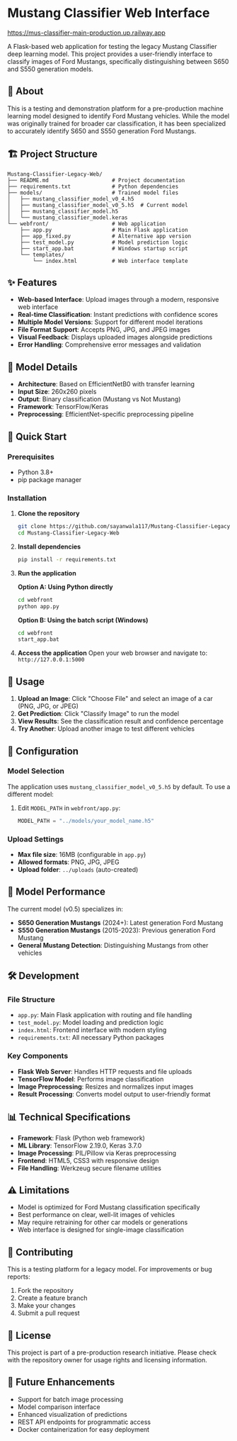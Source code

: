 # Mustang Classifier Web Interface

https://mus-classifier-main-production.up.railway.app

A Flask-based web application for testing the legacy Mustang Classifier deep learning model. This project provides a user-friendly interface to classify images of Ford Mustangs, specifically distinguishing between S650 and S550 generation models.

## 🚗 About

This is a testing and demonstration platform for a pre-production machine learning model designed to identify Ford Mustang vehicles. While the model was originally trained for broader car classification, it has been specialized to accurately identify S650 and S550 generation Ford Mustangs.

## 🏗️ Project Structure

```
Mustang-Classifier-Legacy-Web/
├── README.md                    # Project documentation
├── requirements.txt             # Python dependencies
├── models/                      # Trained model files
│   ├── mustang_classifier_model_v0_4.h5
│   ├── mustang_classifier_model_v0_5.h5  # Current model
│   ├── mustang_classifier_model.h5
│   └── mustang_classifier_model.keras
└── webfront/                    # Web application
    ├── app.py                   # Main Flask application
    ├── app_fixed.py             # Alternative app version
    ├── test_model.py            # Model prediction logic
    ├── start_app.bat            # Windows startup script
    └── templates/
        └── index.html           # Web interface template
```

## ✨ Features

- **Web-based Interface**: Upload images through a modern, responsive web interface
- **Real-time Classification**: Instant predictions with confidence scores
- **Multiple Model Versions**: Support for different model iterations
- **File Format Support**: Accepts PNG, JPG, and JPEG images
- **Visual Feedback**: Displays uploaded images alongside predictions
- **Error Handling**: Comprehensive error messages and validation

## 🧠 Model Details

- **Architecture**: Based on EfficientNetB0 with transfer learning
- **Input Size**: 260x260 pixels
- **Output**: Binary classification (Mustang vs Not Mustang)
- **Framework**: TensorFlow/Keras
- **Preprocessing**: EfficientNet-specific preprocessing pipeline

## 🚀 Quick Start

### Prerequisites

- Python 3.8+
- pip package manager

### Installation

1. **Clone the repository**
   ```bash
   git clone https://github.com/sayanwala117/Mustang-Classifier-Legacy-Web.git
   cd Mustang-Classifier-Legacy-Web
   ```

2. **Install dependencies**
   ```bash
   pip install -r requirements.txt
   ```

3. **Run the application**
   
   **Option A: Using Python directly**
   ```bash
   cd webfront
   python app.py
   ```
   
   **Option B: Using the batch script (Windows)**
   ```bash
   cd webfront
   start_app.bat
   ```

4. **Access the application**
   Open your web browser and navigate to: `http://127.0.0.1:5000`

## 📖 Usage

1. **Upload an Image**: Click "Choose File" and select an image of a car (PNG, JPG, or JPEG)
2. **Get Prediction**: Click "Classify Image" to run the model
3. **View Results**: See the classification result and confidence percentage
4. **Try Another**: Upload another image to test different vehicles

## 🔧 Configuration

### Model Selection
The application uses `mustang_classifier_model_v0_5.h5` by default. To use a different model:

1. Edit `MODEL_PATH` in `webfront/app.py`:
   ```python
   MODEL_PATH = "../models/your_model_name.h5"
   ```

### Upload Settings
- **Max file size**: 16MB (configurable in `app.py`)
- **Allowed formats**: PNG, JPG, JPEG
- **Upload folder**: `../uploads` (auto-created)

## 🎯 Model Performance

The current model (v0.5) specializes in:
- **S650 Generation Mustangs** (2024+): Latest generation Ford Mustang
- **S550 Generation Mustangs** (2015-2023): Previous generation Ford Mustang
- **General Mustang Detection**: Distinguishing Mustangs from other vehicles

## 🛠️ Development

### File Structure
- `app.py`: Main Flask application with routing and file handling
- `test_model.py`: Model loading and prediction logic
- `index.html`: Frontend interface with modern styling
- `requirements.txt`: All necessary Python packages

### Key Components
- **Flask Web Server**: Handles HTTP requests and file uploads
- **TensorFlow Model**: Performs image classification
- **Image Preprocessing**: Resizes and normalizes input images
- **Result Processing**: Converts model output to user-friendly format

## 📊 Technical Specifications

- **Framework**: Flask (Python web framework)
- **ML Library**: TensorFlow 2.19.0, Keras 3.7.0
- **Image Processing**: PIL/Pillow via Keras preprocessing
- **Frontend**: HTML5, CSS3 with responsive design
- **File Handling**: Werkzeug secure filename utilities

## ⚠️ Limitations

- Model is optimized for Ford Mustang classification specifically
- Best performance on clear, well-lit images of vehicles
- May require retraining for other car models or generations
- Web interface is designed for single-image classification

## 🤝 Contributing

This is a testing platform for a legacy model. For improvements or bug reports:

1. Fork the repository
2. Create a feature branch
3. Make your changes
4. Submit a pull request

## 📄 License

This project is part of a pre-production research initiative. Please check with the repository owner for usage rights and licensing information.

## 🔮 Future Enhancements

- Support for batch image processing
- Model comparison interface
- Enhanced visualization of predictions
- REST API endpoints for programmatic access
- Docker containerization for easy deployment
